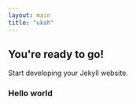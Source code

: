 ```yaml
---
layout: main
title: "ukah"
---
```


## You're ready to go!

Start developing your Jekyll website.

### Hello world
